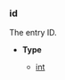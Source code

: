 ### id [](https://discordpy.readthedocs.io/en/v1.7.3/api.html#discord.AuditLogEntry.id)

The entry ID.

- **Type**

	- [int](https://docs.python.org/3/library/functions.html#int "(in Python v3.9)")

